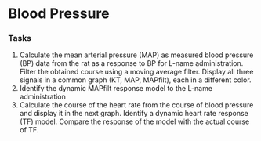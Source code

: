 # Blood Pressure

### Tasks
1. Calculate the mean arterial pressure (MAP) as measured blood pressure (BP) data from the rat as a response to BP for L-name administration. Filter the obtained course using a moving average filter. Display all three signals in a common graph (KT, MAP, MAPfilt), each in a different color.
2. Identify the dynamic MAPfilt response model to the L-name administration
3. Calculate the course of the heart rate from the course of blood pressure and display it in the next graph. Identify a dynamic heart rate response (TF) model. Compare the response of the model with the actual course of TF.
